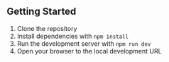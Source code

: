 
## Getting Started

1. Clone the repository
2. Install dependencies with `npm install`
3. Run the development server with `npm run dev`
4. Open your browser to the local development URL
